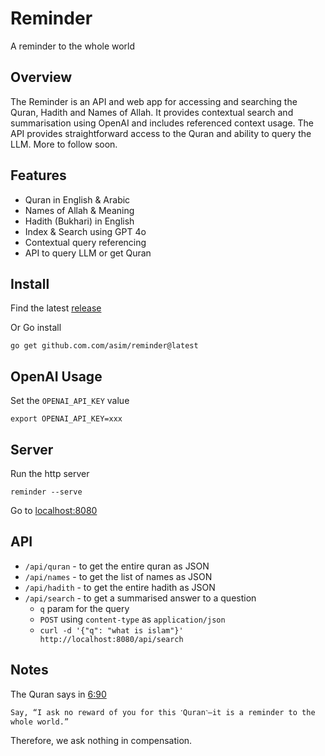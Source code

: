 # Reminder

A reminder to the whole world

## Overview

The Reminder is an API and web app for accessing and searching the Quran, Hadith and Names of Allah. It provides contextual search and summarisation using 
OpenAI and includes referenced context usage. The API provides straightforward access to the Quran and ability to query the LLM. More to follow soon.

## Features

- Quran in English & Arabic
- Names of Allah & Meaning
- Hadith (Bukhari) in English
- Index & Search using GPT 4o
- Contextual query referencing
- API to query LLM or get Quran

## Install

Find the latest [release](https://github.com/asim/reminder/releases/latest)

Or Go install

```
go get github.com.com/asim/reminder@latest
```

## OpenAI Usage

Set the `OPENAI_API_KEY` value

```
export OPENAI_API_KEY=xxx
```

## Server

Run the http server 

```
reminder --serve
```

Go to [localhost:8080](https://localhost:8080)

## API

- `/api/quran` - to get the entire quran as JSON
- `/api/names` - to get the list of names as JSON
- `/api/hadith` - to get the entire hadith as JSON
- `/api/search` - to get a summarised answer to a question
  * `q` param for the query
  * `POST` using `content-type` as `application/json`
  * `curl -d '{"q": "what is islam"}' http://localhost:8080/api/search`


## Notes

The Quran says in [6:90](https://quran.com/6:90)

```
Say, “I ask no reward of you for this ˹Quran˺—it is a reminder to the whole world.”
```

Therefore, we ask nothing in compensation. 
